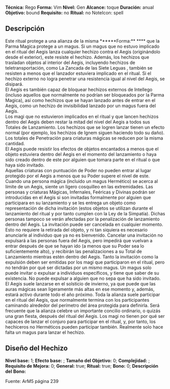 
**Técnica:** Rego
**Forma:** Vim
**Nivel:** Gen
**Alcance:** toque 
**Duración:** anual  
**Objetivo:** bound
**Requisito:** no
**Ritual:** no
NoteIcon: spell




## Descripción 
<p>Este ritual protege a una alianza de la misma ******Forma:** **** que la Parma Magica protege a un magus. Si un magus que no estuvo implicado en el ritual del Aegis lanza cualquier hechizo contra el Aegis (originándolo desde el exterior), este resiste el hechizo. Además, los hechizos que trasladan objetos al interior del Aegis, incluyendo hechizos de teletransportación, como La Zancada de las Siete Leguas , también se resisten a menos que el lanzador estuviera implicado en el ritual. Si el hechizo externo no logra penetrar una resistencia igual al nivel del Aegis, se disipará.<br>El Aegis es también capaz de bloquear hechizos externos de Intellego (incluso aquellos que normalmente no podrían ser bloqueados por la Parma Magica), así como hechizos que se hayan lanzado antes de entrar en el Aegis, como un hechizo de invisibilidad lanzado por un magus fuera del Aegis.<br>Los magi que no estuvieron implicados en el ritual y que lancen hechizos dentro del Aegis deben restar la mitad del nivel del Aegis a todos sus Totales de Lanzamiento. Los hechizos que se logren lanzar tienen un efecto normal (por ejemplo, los hechizos de Ignem siguen haciendo todo su daño). Los totales de Penetración para criaturas mágicas se reducen por la misma cantidad.<br>El Aegis puede resistir los efectos de objetos encantados a menos que el objeto estuviera dentro del Aegis en el momento del lanzamiento o haya sido creado dentro de este por alguien que tomara parte en el ritual o que haya sido invitado.<br>Aquellas criaturas con puntuación de Poder no pueden entrar al lugar protegido por el Aegis a menos que su Poder supere el nivel de este. Cuando una persona mágica (incluido un magus Hermético) se acerca al límite de un Aegis, siente un ligero cosquilleo en las extremidades. Las personas y criaturas Mágicas, Infernales, Feéricas y Divinas podrán ser introducidas en el Aegis si son invitadas formalmente por alguien que participara en su lanzamiento y se les entrega un objeto como representación de dicha invitación (estos objetos se utilizan durante el lanzamiento del ritual y por tanto cumplen con la Ley de la Simpatía). Dichas personas tampoco se verán afectadas por la penalización de lanzamiento dentro del Aegis. La invitación puede ser cancelada en cualquier momento. Esto no requiere la retirada del objeto, y ni tan siquiera es necesario anunciarle al individuo que ya no es bienvenido. Cancelar una invitación no expulsará a las personas fuera del Aegis, pero impedirá que vuelvan a entrar después de que se hayan ido (a menos que su Poder sea lo suficientemente alto), y recibirán las penalizaciones a su Total de Lanzamiento mientras estén dentro del Aegis. Tanto la invitación como la expulsión deben ser emitidas por los magi que participaron en el ritual, pero no tendrán por qué ser dictadas por un mismo magus. Un magus solo puede invitar o expulsar a individuos específicos, y tiene que saber de su existencia. No puede expulsar a alguien que no sepa que ha sido invitado.<br>El Aegis suele lanzarse en el solsticio de invierno, ya que puede que las auras mágicas sean ligeramente más altas en ese momento y, además, estará activo durante todo el año próximo. Toda la alianza suele participar en el ritual del Aegis, que normalmente termina con los participantes caminando alrededor del perímetro del área protegida para definirla. Será frecuente que la alianza celebre un importante concilio ordinario, o quizás una gran fiesta, después del ritual del Aegis. Los magi no tienen por qué ser capaces de lanzar el conjuro para participar en el ritual, y, por tanto, los hechiceros no Herméticos pueden participar también. Realmente solo hace falta un magus para lanzar el hechizo.</p>

## Diseño del Hechizo 

**Nivel base:** 1; **Efecto base:** ;  **Tamaño del **Objetivo:**** 0; **Complejidad:** ; **Requisito de Mejora:** 0; **General:** true; **Ritual:** true; **Bono:** 0; **Descripción del** **Bono:** 

Fuente: ArM5 página 239